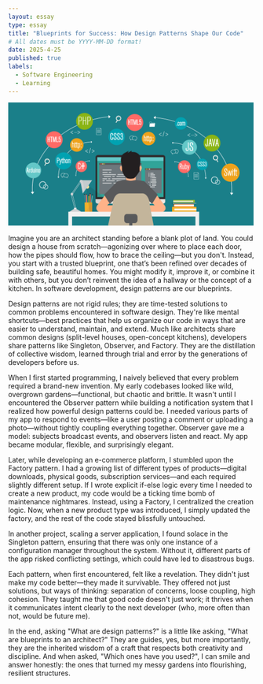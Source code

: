 ```yaml
---
layout: essay
type: essay
title: "Blueprints for Success: How Design Patterns Shape Our Code"
# All dates must be YYYY-MM-DD format!
date: 2025-4-25
published: true
labels:
  - Software Engineering
  - Learning
---
```


<img width="500px" class="rounded float-start pe-4" src="../img/eslint.jpeg">

Imagine you are an architect standing before a blank plot of land. You could design a house from scratch—agonizing over where to place each door, how the pipes should flow, how to brace the ceiling—but you don't. Instead, you start with a trusted blueprint, one that’s been refined over decades of building safe, beautiful homes. You might modify it, improve it, or combine it with others, but you don’t reinvent the idea of a hallway or the concept of a kitchen. In software development, design patterns are our blueprints.

Design patterns are not rigid rules; they are time-tested solutions to common problems encountered in software design. They're like mental shortcuts—best practices that help us organize our code in ways that are easier to understand, maintain, and extend. Much like architects share common designs (split-level houses, open-concept kitchens), developers share patterns like Singleton, Observer, and Factory. They are the distillation of collective wisdom, learned through trial and error by the generations of developers before us.

When I first started programming, I naively believed that every problem required a brand-new invention. My early codebases looked like wild, overgrown gardens—functional, but chaotic and brittle. It wasn't until I encountered the Observer pattern while building a notification system that I realized how powerful design patterns could be. I needed various parts of my app to respond to events—like a user posting a comment or uploading a photo—without tightly coupling everything together. Observer gave me a model: subjects broadcast events, and observers listen and react. My app became modular, flexible, and surprisingly elegant.

Later, while developing an e-commerce platform, I stumbled upon the Factory pattern. I had a growing list of different types of products—digital downloads, physical goods, subscription services—and each required slightly different setup. If I wrote explicit if-else logic every time I needed to create a new product, my code would be a ticking time bomb of maintenance nightmares. Instead, using a Factory, I centralized the creation logic. Now, when a new product type was introduced, I simply updated the factory, and the rest of the code stayed blissfully untouched.

In another project, scaling a server application, I found solace in the Singleton pattern, ensuring that there was only one instance of a configuration manager throughout the system. Without it, different parts of the app risked conflicting settings, which could have led to disastrous bugs.

Each pattern, when first encountered, felt like a revelation. They didn't just make my code better—they made it survivable. They offered not just solutions, but ways of thinking: separation of concerns, loose coupling, high cohesion. They taught me that good code doesn't just work; it thrives when it communicates intent clearly to the next developer (who, more often than not, would be future me).

In the end, asking "What are design patterns?" is a little like asking, "What are blueprints to an architect?" They are guides, yes, but more importantly, they are the inherited wisdom of a craft that respects both creativity and discipline. And when asked, "Which ones have you used?", I can smile and answer honestly: the ones that turned my messy gardens into flourishing, resilient structures.
